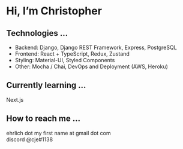 # Hi, I’m Christopher
## Technologies ...
* Backend: Django, Django REST Framework, Express, PostgreSQL
* Frontend: React + TypeScript, Redux, Zustand
* Styling: Material-UI, Styled Components
* Other: Mocha / Chai, DevOps and Deployment (AWS, Heroku)
## Currently learning ...
Next.js
## How to reach me ...
ehrlich dot my first name at gmail dot com  
discord @cje#1138
